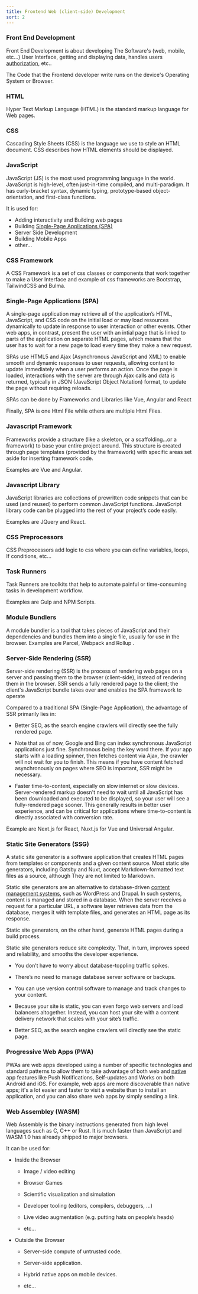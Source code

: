 ```yaml
---
title: Frontend Web (client-side) Development
sort: 2
---
```


### Front End Development

Front End Development is about developing The Software's (web, mobile, etc...) User Interface, getting and displaying data, handles users [authorization](/basics#authorization), etc..

The Code that the Frontend developer write runs on the device's Operating System or Browser.

### HTML

Hyper Text Markup Language (HTML) is the standard markup language for Web pages.

### CSS

Cascading Style Sheets (CSS) is the language we use to style an HTML document. CSS describes how HTML elements should be displayed.

### JavaScript

JavaScript (JS) is the most used programming language in the world. JavaScript is high-level, often just-in-time compiled, and multi-paradigm. It has curly-bracket syntax, dynamic typing, prototype-based object-orientation, and first-class functions.

It is used for:

- Adding interactivity and Building web pages
- Building [Single-Page Applications (SPA)](#spa)
- Server Side Development
- Building Mobile Apps
- other...

### CSS Framework

A CSS Framework is a set of css classes or components that work together to make a User Interface and example of css frameworks are Bootstrap, TailwindCSS and Bulma.

### Single-Page Applications (SPA)

A single-page application may retrieve all of the application’s HTML, JavaScript, and CSS code on the initial load or may load resources dynamically to update in response to user interaction or other events. Other web apps, in contrast, present the user with an intial page that is linked to parts of the application on separate HTML pages, which means that the user has to wait for a new page to load every time they make a new request.

SPAs use HTML5 and Ajax (Asynchronous JavaScript and XML) to enable smooth and dynamic responses to user requests, allowing content to update immediately when a user performs an action. Once the page is loaded, interactions with the server are through Ajax calls and data is returned, typically in JSON (JavaScript Object Notation) format, to update the page without requiring reloads.

SPAs can be done by Frameworks and Libraries like Vue, Angular and React

Finally, SPA is one Html File while others are multiple Html Files.

### Javascript Framework

Frameworks provide a structure (like a skeleton, or a scaffolding…or a framework) to base your entire project around. This structure is created through page templates (provided by the framework) with specific areas set aside for inserting framework code.

Examples are Vue and Angular.

### Javascript Library

JavaScript libraries are collections of prewritten code snippets that can be used (and reused) to perform common JavaScript functions. JavaScript library code can be plugged into the rest of your project’s code easily.

Examples are JQuery and React.

### CSS Preprocessors

CSS Preprocessors add logic to css where you can define variables, loops, If conditions, etc...

### Task Runners

Task Runners are toolkits that help to automate painful or time-consuming tasks in development workflow.

Examples are Gulp and NPM Scripts.

### Module Bundlers

A module bundler is a tool that takes pieces of JavaScript and their dependencies and bundles them into a single file, usually for use in the browser. Examples are Parcel, Webpack and Rollup .

### Server-Side Rendering (SSR)

Server-side rendering (SSR) is the process of rendering web pages on a server and passing them to the browser (client-side), instead of rendering them in the browser. SSR sends a fully rendered page to the client; the client's JavaScript bundle takes over and enables the SPA framework to operate

Compared to a traditional SPA (Single-Page Application), the advantage of SSR primarily lies in:

- Better SEO, as the search engine crawlers will directly see the fully rendered page.

- Note that as of now, Google and Bing can index synchronous JavaScript applications just fine. Synchronous being the key word there. If your app starts with a loading spinner, then fetches content via Ajax, the crawler will not wait for you to finish. This means if you have content fetched asynchronously on pages where SEO is important, SSR might be necessary.

- Faster time-to-content, especially on slow internet or slow devices. Server-rendered markup doesn't need to wait until all JavaScript has been downloaded and executed to be displayed, so your user will see a fully-rendered page sooner. This generally results in better user experience, and can be critical for applications where time-to-content is directly associated with
  conversion rate.

Example are Next.js for React, Nuxt.js for Vue and Universal Angular.

### Static Site Generators (SSG)

A static site generator is a software application that creates HTML pages from templates or components and a given content source. Most static site generators, including Gatsby and Nuxt, accept Markdown-formatted text files as a source, although They are not limited to Markdown.

Static site generators are an alternative to database-driven [content management systems](/cms), such as WordPress and Drupal. In such systems, content is managed and stored in a database. When the server receives a request for a particular URL, a software layer retrieves data from the database, merges it with template files, and generates an HTML page as its response.

Static site generators, on the other hand, generate HTML pages during a build process.

Static site generators reduce site complexity. That, in turn, improves speed and reliability, and smooths the developer experience.

- You don’t have to worry about database-toppling traffic spikes.

- There’s no need to manage database server software or backups.

- You can use version control software to manage and track changes to your content.

- Because your site is static, you can even forgo web servers and load balancers altogether. Instead, you can host your site with a content delivery network that scales with your site’s traffic.

- Better SEO, as the search engine crawlers will directly see the static page.

### Progressive Web Apps (PWA)

PWAs are web apps developed using a number of specific technologies and standard patterns to allow them to take advantage of both web and [native](/mobile#native) app features like Push Notifications, Self-updates and Works on both Android and iOS. For example, web apps are more discoverable than native apps; it's a lot easier and faster to visit a website than to install an application, and you can also share web apps by simply sending a link.

### Web Assembley (WASM)

Web Assembly is the binary instructions generated from high level languages such as C, C++ or Rust. It is much faster than JavaScript and WASM 1.0 has already shipped to major browsers.

It can be used for:

- Inside the Browser

  - Image / video editing

  - Browser Games

  - Scientific visualization and simulation

  - Developer tooling (editors, compilers, debuggers, …)

  - Live video augmentation (e.g. putting hats on people’s heads)

  - etc...

- Outside the Browser

  - Server-side compute of untrusted code.

  - Server-side application.

  - Hybrid native apps on mobile devices.

  - etc...
